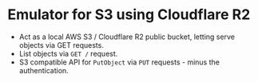 # Emulator for S3 using Cloudflare R2

- Act as a local AWS S3 / Cloudflare R2 public bucket, letting serve objects via GET requests.
- List objects via `GET /` request.
- S3 compatible API for `PutObject` via `PUT` requests - minus the authentication.
